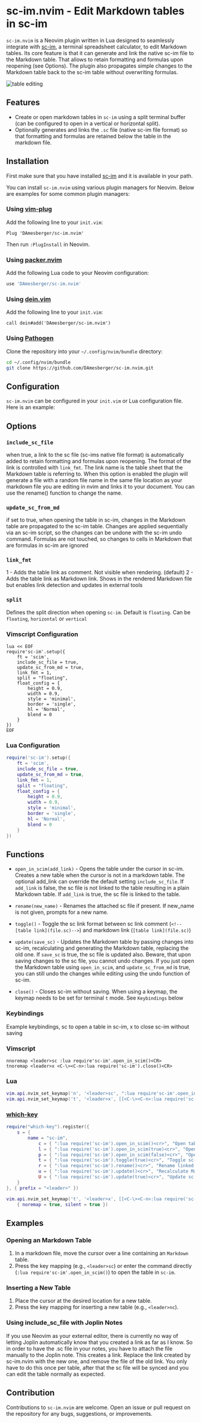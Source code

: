 
# sc-im.nvim - Edit Markdown tables in sc-im

`sc-im.nvim` is a Neovim plugin written in Lua designed to seamlessly integrate with [sc-im](https://github.com/andmarti1424/sc-im), a terminal spreadsheet calculator, to edit Markdown tables. 
Its core feature is that it can generate and link the native sc-im file to the Markdown table. That allows to retain formatting and formulas upon reopening (see Options). The plugin also propagates simple changes to the Markdown table back to the sc-im table without overwriting formulas.


![table editing](./docs/demo.svg)
## Features

- Create or open markdown tables in `sc-im` using a split terminal buffer (can be configured to open in a vertical or horizontal split).
- Optionally generates and links the `.sc` file (native sc-im file format) so that formatting and formulas are retained below the table in the markdown file.


## Installation

First make sure that you have installed [sc-im](https://github.com/andmarti1424/sc-im) and it is available in your path.

You can install `sc-im.nvim` using various plugin managers for Neovim. Below are examples for some common plugin managers:

### Using [vim-plug](https://github.com/junegunn/vim-plug)

Add the following line to your `init.vim`:

```vim
Plug 'DAmesberger/sc-im.nvim'
```

Then run `:PlugInstall` in Neovim.

### Using [packer.nvim](https://github.com/wbthomason/packer.nvim)

Add the following Lua code to your Neovim configuration:

```lua
use 'DAmesberger/sc-im.nvim'
```

### Using [dein.vim](https://github.com/Shougo/dein.vim)

Add the following line to your `init.vim`:

```vim
call dein#add('DAmesberger/sc-im.nvim')
```

### Using [Pathogen](https://github.com/tpope/vim-pathogen)

Clone the repository into your `~/.config/nvim/bundle` directory:

```sh
cd ~/.config/nvim/bundle
git clone https://github.com/DAmesberger/sc-im.nvim.git
```

## Configuration

`sc-im.nvim` can be configured in your `init.vim` or Lua configuration file. Here is an example:

## Options
### `include_sc_file` 
when true, a link to the sc file (sc-ims native file format) is automatically added to retain formatting and formulas upon reopening. The format of the link is controlled with `link_fmt`. The link name is the table sheet that the Markdown table is referring to.
When this option is enabled the plugin will generate a file with a random file name in the same file location as your markdown file you are editing in nvim and links it to your document. You can use the rename() function to change the name.

### `update_sc_from_md`
if set to true, when opening the table in sc-im, changes in the Markdown table are propagated to the sc-im table. Changes are applied sequentially via an sc-im script, so the changes can be undone with the sc-im undo command. Formulas are not touched, so changes to cells in Markdown that are formulas in sc-im are ignored

### `link_fmt`

1 - Adds the table link as comment. Not visible when rendering. (default)
2 - Adds the table link as Markdown link. Shows in the rendered Markdown file but enables link detection and updates in external tools

### `split`

Defines the split direction when opening `sc-im`. Default is `floating`. Can be `floating`, `horizontal` or `vertical`
### Vimscript Configuration
```vim
lua << EOF
require'sc-im'.setup({
    ft = 'scim',
    include_sc_file = true,
    update_sc_from_md = true,
    link_fmt = 1,
    split = "floating",
    float_config = {
        height = 0.9,
        width = 0.9,
        style = 'minimal',
        border = 'single',
        hl = 'Normal',
        blend = 0
    }
})
EOF
```
### Lua Configuration

```lua
require('sc-im').setup({
    ft = 'scim',
    include_sc_file = true,
    update_sc_from_md = true,
    link_fmt = 1,
    split = "floating",
    float_config = {
        height = 0.9,
        width = 0.9,
        style = 'minimal',
        border = 'single',
        hl = 'Normal',
        blend = 0
    }
})
```


## Functions 

- `open_in_scim(add_link)` - Opens the table under the cursor in sc-im. Creates a new table when the cursor is not in a markdown table. The optional add_link can override the default setting `include_sc_file`. If `add_link` is false, the sc file is not linked to the table resulting in a plain Markdown table. If `add_link` is true, the sc file is linked to the table.

- `rename(new_name)` - Renames the attached sc file if present. If new_name is not given, prompts for a new name.

- `toggle()` - Toggle the sc link format between sc link comment (`<!--[table link](file.sc)-->`) and markdown link (`[table link](file.sc)`)

- `update(save_sc)` - Updates the Markdown table by passing changes into sc-im, recalculating and generating the Markdown table, replacing the old one. If `save_sc` is true, the sc file is updated also. Beware, that upon saving changes to the sc file, you cannot undo changes. If you just open the Markdown table using `open_in_scim`, and `update_sc_from_md` is true, you can still undo the changes while editing using the undo function of sc-im.

- `close()` - Closes sc-im without saving. When using a keymap, the keymap needs to be set for terminal `t` mode. See `Keybindings` below

### Keybindings

Example keybindings, <leader>sc to open a table in sc-im, <leader>x to close sc-im without saving

### Vimscript
```vim
nnoremap <leader>sc :lua require'sc-im'.open_in_scim()<CR>
tnoremap <leader>x <C-\><C-n>:lua require('sc-im').close()<CR>
```
### Lua

``` lua
vim.api.nvim_set_keymap('n', '<leader>sc', ":lua require'sc-im'.open_in_scim()<CR>", { noremap = true, silent = true })
vim.api.nvim_set_keymap('t', '<leader>x', [[<C-\><C-n>:lua require('sc-im').close()<CR>]], { noremap = true, silent = true })
```

### [which-key](https://github.com/folke/which-key.nvim)
``` lua
require("which-key").register({
    s = {  
        name = "sc-im",
            c = { ":lua require('sc-im').open_in_scim()<cr>", "Open table in sc-im" },
            l = { ":lua require('sc-im').open_in_scim(true)<cr>", "Open table in sc-im" },
            p = { ":lua require('sc-im').open_in_scim(false)<cr>", "Open plain table in sc-im" },
            t = { ":lua require('sc-im').toggle(true)<cr>", "Toggle sc-im link format" },
            r = { ":lua require('sc-im').rename()<cr>", "Rename linked sc-im file" },
            u = { ":lua require('sc-im').update()<cr>", "Recalculate Markdown table" },
            U = { ":lua require('sc-im').update(true)<cr>", "Update sc file and Markdown table" },
    }
}, { prefix = "<leader>" })

vim.api.nvim_set_keymap('t', '<leader>x', [[<C-\><C-n>:lua require('sc-im').close()<CR>]],
    { noremap = true, silent = true })
```

## Examples

### Opening an Markdown Table

1. In a markdown file, move the cursor over a line containing an `Markdown` table.
2. Press the key mapping (e.g., `<leader>sc`) or enter the command directly (`:lua require'sc-im'.open_in_scim()`) to open the table in `sc-im`.

### Inserting a New Table

1. Place the cursor at the desired location for a new table.
2. Press the key mapping for inserting a new table (e.g., `<leader>nc`).

### Using include_sc_file with Joplin Notes
If you use Neovim as your external editor, there is currently no way of letting Joplin automatically know that you created a link as far as I know. So in order to have the .sc file in your notes, you have to attach the file manually to the Joplin note. This creates a link. Replace the link created by sc-im.nvim with the new one, and remove the file of the old link.
You only have to do this once per table, after that the sc file will be synced and you can edit the table normally as expected.


## Contribution

Contributions to `sc-im.nvim` are welcome. Open an issue or pull request on the repository for any bugs, suggestions, or improvements.
